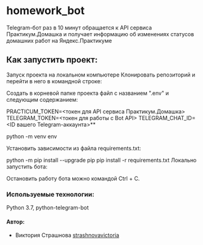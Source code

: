 # homework_bot
Telegram-бот раз в 10 минут обращается к API сервиса Практикум.Домашка и получает информацию об изменениях статусов домашних работ на Яндекс.Практикуме 


## Как запустить проект:
Запуск проекта на локальном компьютере
Клонировать репозиторий и перейти в него в командной строке:

Создать в корневой папке проекта файл с названием ".env" и следующим содержанием:

PRACTICUM_TOKEN=<токен для API сервиса Практикум.Домашка>
TELEGRAM_TOKEN=<токен для работы с Bot API>
TELEGRAM_CHAT_ID=<ID вашего Telegram-аккаунта>**

python -m venv env

Установить зависимости из файла requirements.txt:

python -m pip install --upgrade pip
pip install -r requirements.txt
Локально запустить бота:

Остановить работу бота можно командой Ctrl + C.

### Используемые технологии:

Python 3.7, python-telegram-bot

#### Автор:
- Виктория Страшнова
 [strashnovavictoria](https://github.com/strashnovavictoria)
